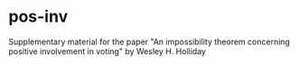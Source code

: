 # pos-inv
Supplementary material for the paper "An impossibility theorem concerning positive involvement in voting" by Wesley H. Holliday
